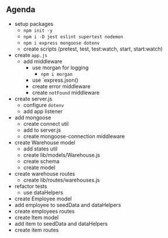 ## Agenda

* setup packages
  * `npm init -y`
  * `npm i -D jest eslint supertest nodemon`
  * `npm i express mongoose dotenv`
  * create scripts (pretest, test, test:watch, start, start:watch)
* create `app.js`
  * add middleware
    * use morgan for logging
      * `npm i morgan`
    * use `express.json()
    * create error middleware
    * create `notFound` middleware
* create server.js
  * configure `dotenv`
  * add app listener
* add mongoose
  * create connect util
  * add to server.js
  * create mongoose-connection middleware
* create Warehouse model
  * add states util
  * create lib/models/Warehouse.js
  * create schema
  * create model
* create warehouse routes
  * create lib/routes/warehouses.js
* refactor tests
  * use dataHelpers
* create Employee model
* add employee to seedData and dataHelpers
* create employees routes
* create Item model
* add item to seedData and dataHelpers
* create item routes
